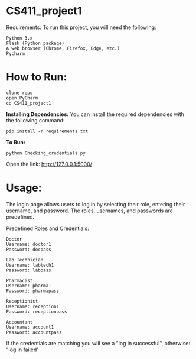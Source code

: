 # CS411_project1

Requirements:
To run this project, you will need the following:

    Python 3.x
    Flask (Python package)
    A web browser (Chrome, Firefox, Edge, etc.)
    Pycharm



# How to Run:
    
    clone repo
    open PyCharm
    cd CS411_project1

**Installing Dependencies:**
You can install the required dependencies with the following command:

    pip install -r requirements.txt

**To Run:** 
    
    python Checking_credentials.py

Open the link: http://127.0.0.1:5000/

# **Usage:**
The login page allows users to log in by selecting their role, entering their username, and password. The roles, usernames, and passwords are predefined.

Predefined Roles and Credentials:

    Doctor
    Username: doctor1
    Password: docpass

    Lab Technician
    Username: labtech1
    Password: labpass

    Pharmacist
    Username: pharma1
    Password: pharmapass

    Receptionist
    Username: reception1
    Password: receptionpass

    Accountant
    Username: account1
    Password: accountpass

If the credentials are matching you will see a "log in successful", otherwise: "log in failed'
